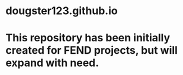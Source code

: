# dougster123.github.io
# This repository has been initially created for FEND projects, but will expand with need.
